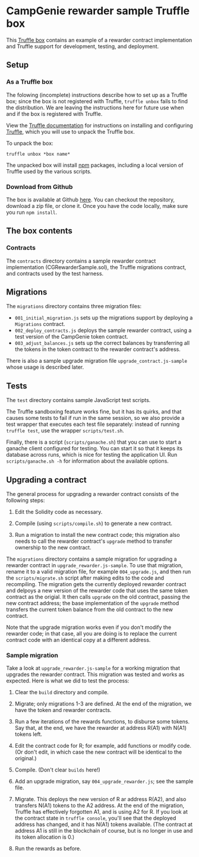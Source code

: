 # CampGenie rewarder sample Truffle box

This [Truffle box](https://truffleframework.com/docs/advanced/truffle-boxes)
contains an example of a rewarder contract implementation and Truffle support for development,
testing, and deployment.

## Setup

### As a Truffle box

The folowing (incomplete) instructions describe how to set up as a Truffle box; since the box is not
registered with Truffle, `truffle unbox` fails to find the distribution. We are leaving the instructions
here for future use when and if the box is registered with Truffle.

View the [Truffle documentation](https://truffleframework.com/docs) for instructions on installing
and configuring [Truffle](https://truffleframework.com), which you will use to unpack the Truffle
box.

To unpack the box:

    truffle unbox *box name*

The unpacked box will install [npm](https://www.npmjs.com) packages, including a local version of Truffle
used by the various scripts.

### Download from Github

The box is available at Github [here](https://github.com/escoffon/campgenie-rewarder-truffle).
You can checkout the repository, download a zip file, or clone it.
Once you have the code locally, make sure you run `npm install`.

## The box contents

### Contracts

The `contracts` directory contains a sample rewarder contract implementation (CGRewarderSample.sol),
the Truffle migrations contract, and contracts used by the test harness.

## Migrations

The `migrations` directory contains three migration files:

- `001_initial_migration.js` sets up the migrations support by deploying a `Migrations` contract.
- `002_deploy_contracts.js` deploys the sample rewarder contract, using a test version of the CampGenie
  token contract.
- `003_adjust_balances.js` sets up the correct balances by transferring all the tokens in the token
  contract to the rewarder contract's address.

There is also a sample upgrade migration file `upgrade_contract.js-sample` whose usage is described later.

## Tests

The `test` directory contains sample JavaScript test scripts.

The Truffle sandboxing feature works fine, but it has its quirks, and that causes some tests to fail if
run in the same session, so we also provide a test wrapper that executes each test file separately:
instead of running `truffle test`, use the wrapper `scripts/test.sh`.

Finally, there is a script (`scripts/ganache.sh`) that you can use to start a ganache client configured
for testing. You can start it so that it keeps its database across runs, which is nice for testing the
application UI. Run `scripts/ganache.sh -h` for information about the available options.

## Upgrading a contract

The general process for upgrading a rewarder contract consists of the following steps:

1. Edit the Solidity code as necessary.

2. Compile (using `scripts/compile.sh`) to generate a new contract.

3. Run a migration to install the new contract code; this migration also needs to call the rewarder
   contract's `upgrade` method to transfer ownership to the new contract.

The `migrations` directory contains a sample migration for upgrading a rewarder contract
in `upgrade_rewarder.js-sample`. To use that migration,
rename it to a valid migration file, for example `004_upgrade.js`, and then run the
`scripts/migrate.sh` script after making edits to the code and recompiling.
The migration gets the currently deployed rewarder contract and delpoys a new version of the rewarder
code that uses the same token contract as the origial. It then calls `upgrade` on the old contract,
passing the new contract address; the base implementation of the `upgrade` method transfers the
current token balance from the old contract to the new contract.

Note that the upgrade migration works even if you don't modify the rewarder code; in that case, all
you are doing is to replace the current contract code with an identical copy at a different address.

### Sample migration

Take a look at `upgrade_rewarder.js-sample` for a working migration that upgrades the rewarder
contract. This migration was tested and works as expected. Here is what we did to test the process:

1. Clear the `build` directory and compile.

2. Migrate; only migrations 1-3 are defined. At the end of the migration, we have the token
   and rewarder contracts.

3. Run a few iterations of the rewards functions, to disburse some tokens.
   Say that, at the end, we have the rewarder at address R(A1) with N(A1) tokens left.

4. Edit the contract code for R; for example, add functions or modify code. (Or don't edit, in which
   case the new contract will be identical to the original.)

5. Compile. (Don't clear `builds` here!)

6. Add an upgrade migration, say `004_upgrade_rewarder.js`; see the sample file.

7. Migrate. This deploys the new version of R ar address R(A2), and also transfers N(A1) tokens
   to the A2 address. At the end of the migration, Truffle has effectively forgotten A1, and
   is using A2 for R. If you look at the contract state in `truffle console`, you'll see that the
   deployed address has changed, and it has N(A1) tokens available.
   (The contract at address A1 is still in
   the blockchain of course, but is no longer in use and its token allocation is 0.)

8. Run the rewards as before.

